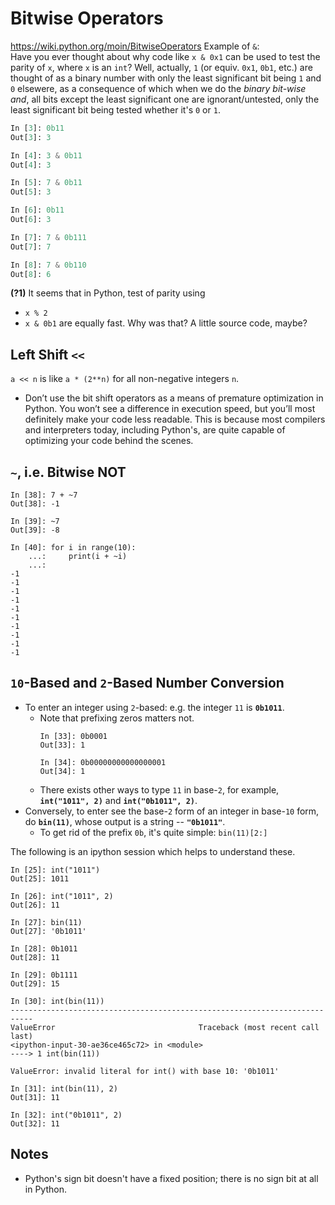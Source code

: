 # Bitwise Operators
https://wiki.python.org/moin/BitwiseOperators
Example of `&`:<br>
Have you ever thought about why code like `x & 0x1` can be used to test the parity of `x`,
where `x` is an `int`? Well, actually, `1` (or equiv. `0x1`, `0b1`, etc.) are thought of
as a binary number with only the least significant bit being `1` and `0` elsewere, as a 
consequence of which when we do the _binary bit-wise and_, all bits except the least significant
one are ignorant/untested, only the least significant bit being tested whether it's `0` or `1`.
```python
In [3]: 0b11
Out[3]: 3

In [4]: 3 & 0b11
Out[4]: 3

In [5]: 7 & 0b11
Out[5]: 3

In [6]: 0b11
Out[6]: 3

In [7]: 7 & 0b111
Out[7]: 7

In [8]: 7 & 0b110
Out[8]: 6
```

**(?1)** It seems that in Python, test of parity using
- `x % 2`
- `x & 0b1`
are equally fast. Why was that? A little source code, maybe?


## Left Shift `<<`
`a << n` is like `a * (2**n)` for all non-negative integers `n`.
- Don’t use the bit shift operators as a means of premature optimization in Python. You won’t see a difference in execution speed, but you’ll most definitely make your code less readable. This is because most compilers and interpreters today, including Python's, are quite capable of optimizing your code behind the scenes.


## `~`, i.e. Bitwise NOT
```
In [38]: 7 + ~7
Out[38]: -1

In [39]: ~7
Out[39]: -8

In [40]: for i in range(10):
    ...:     print(i + ~i)
    ...:
-1
-1
-1
-1
-1
-1
-1
-1
-1
-1
```


## `10`-Based and `2`-Based Number Conversion
- To enter an integer using `2`-based: e.g. the integer `11` is **`0b1011`**.
  - Note that prefixing zeros matters not.
    ```
    In [33]: 0b0001
    Out[33]: 1
    
    In [34]: 0b00000000000000001
    Out[34]: 1
    ```
  - There exists other ways to type `11` in base-`2`, for example, **`int("1011", 2)`** and **`int("0b1011", 2)`**.
- Conversely, to enter see the base-`2` form of an integer in base-`10` form, do **`bin(11)`**, whose output is a string -- **`"0b1011"`**.
  - To get rid of the prefix `0b`, it's quite simple: `bin(11)[2:]`

The following is an ipython session which helps to understand these.
```
In [25]: int("1011")
Out[25]: 1011

In [26]: int("1011", 2)
Out[26]: 11

In [27]: bin(11)
Out[27]: '0b1011'

In [28]: 0b1011
Out[28]: 11

In [29]: 0b1111
Out[29]: 15

In [30]: int(bin(11))
---------------------------------------------------------------------------
ValueError                                Traceback (most recent call last)
<ipython-input-30-ae36ce465c72> in <module>
----> 1 int(bin(11))

ValueError: invalid literal for int() with base 10: '0b1011'

In [31]: int(bin(11), 2)
Out[31]: 11

In [32]: int("0b1011", 2)
Out[32]: 11
```


## Notes
- Python's sign bit doesn't have a fixed position; there is no sign bit at all in Python.
